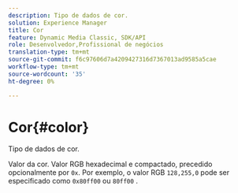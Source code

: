 ```yaml
---
description: Tipo de dados de cor.
solution: Experience Manager
title: Cor
feature: Dynamic Media Classic, SDK/API
role: Desenvolvedor,Profissional de negócios
translation-type: tm+mt
source-git-commit: f6c97606d7a4209427316d7367013ad9585a5cae
workflow-type: tm+mt
source-wordcount: '35'
ht-degree: 0%

---
```



# Cor{#color}

Tipo de dados de cor.

Valor da cor. Valor RGB hexadecimal e compactado, precedido opcionalmente por `0x`. Por exemplo, o valor RGB `128,255,0` pode ser especificado como `0x80ff00` ou `80ff00` .
